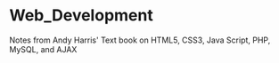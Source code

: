 Web_Development
===============

Notes from Andy Harris' Text book on HTML5, CSS3, Java Script, PHP, MySQL, and AJAX
